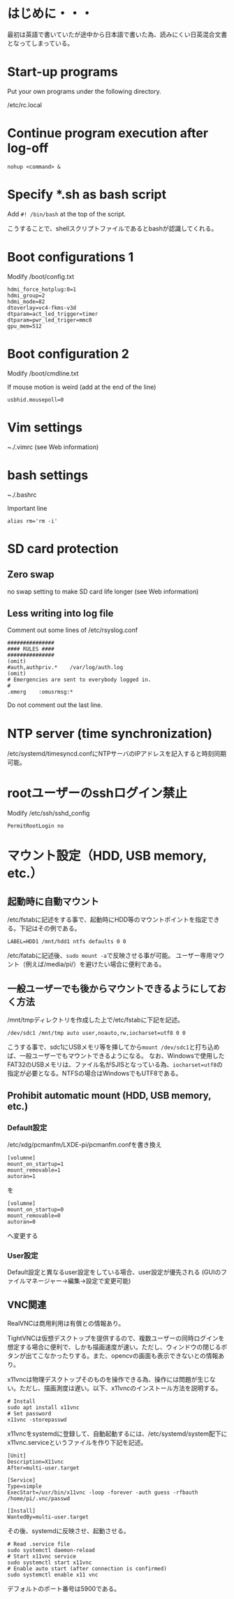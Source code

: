 # はじめに・・・

最初は英語で書いていたが途中から日本語で書いた為、読みにくい日英混合文書となってしまっている。

# Start-up programs
Put your own programs under the following directory.

/etc/rc.local

# Continue program execution after log-off
```nohup <command> &```

# Specify *.sh as bash script
Add `#! /bin/bash` at the top of the script.

こうすることで、shellスクリプトファイルであるとbashが認識してくれる。

# Boot configurations 1
Modify /boot/config.txt
```
hdmi_force_hotplug:0=1
hdmi_group=2
hdmi_mode=82
dtoverlay=vc4-fkms-v3d
dtparam=act_led_trigger=timer
dtparam=pwr_led_triger=mmc0
gpu_mem=512
```

# Boot configuration 2
Modify /boot/cmdline.txt

If mouse motion is weird (add at the end of the line)
```
usbhid.mousepoll=0
```

# Vim settings
~./.vimrc (see Web information)

# bash settings
~./.bashrc

Important line
```
alias rm='rm -i'
```

# SD card protection

## Zero swap
no swap setting to make SD card life longer (see Web information)

## Less writing into log file
Comment out some lines of /etc/rsyslog.conf
```
###############
#### RULES ####
###############
(omit)
#auth,authpriv.*    /var/log/auth.log
(omit)
# Emergencies are sent to everybody logged in.
#
.emerg    :omusrmsg:*
```
Do not comment out the last line.

# NTP server (time synchronization)

/etc/systemd/timesyncd.confにNTPサーバのIPアドレスを記入すると時刻同期可能。

# rootユーザーのsshログイン禁止
Modify /etc/ssh/sshd_config
```
PermitRootLogin no
```

# マウント設定（HDD, USB memory, etc.）

## 起動時に自動マウント
/etc/fstabに記述をする事で、起動時にHDD等のマウントポイントを指定できる。下記はその例である。
```
LABEL=HDD1 /mnt/hdd1 ntfs defaults 0 0
```
/etc/fatabに記述後、`sudo mount -a`で反映させる事が可能。
ユーザー専用マウント（例えば/media/pi/）を避けたい場合に便利である。

## 一般ユーザーでも後からマウントできるようにしておく方法
/mnt/tmpディレクトリを作成した上で/etc/fstabに下記を記述。
```
/dev/sdc1 /mnt/tmp auto user,noauto,rw,iocharset=utf8 0 0
```
こうする事で、sdc1にUSBメモリ等を挿してから`mount /dev/sdc1`と打ち込めば、一般ユーザーでもマウントできるようになる。
なお、Windowsで使用したFAT32のUSBメモリは、ファイル名がSJISとなっている為、`iocharset=utf8`の指定が必要となる。NTFSの場合はWindowsでもUTF8である。

## Prohibit automatic mount (HDD, USB memory, etc.)

### Default設定
/etc/xdg/pcmanfm/LXDE-pi/pcmanfm.confを書き換え
```
[volumne]
mount_on_startup=1
mount_removable=1
autoran=1
```
を
```
[volumne]
mount_on_startup=0
mount_removable=0
autoran=0
```
へ変更する

### User設定
Default設定と異なるuser設定をしている場合、user設定が優先される
(GUIのファイルマネージャー->編集->設定で変更可能)

## VNC関連
RealVNCは商用利用は有償との情報あり。

TightVNCは仮想デスクトップを提供するので、複数ユーザーの同時ログインを想定する場合に便利で、しかも描画速度が速い。ただし、ウィンドウの閉じるボタンが出てこなかったりする。また、opencvの画面も表示できないとの情報あり。

x11vncは物理デスクトップそのものを操作できる為、操作には問題が生じない。ただし、描画測度は遅い。以下、x11vncのインストール方法を説明する。

```
# Install
sudo apt install x11vnc
# Set password
x11vnc -storepasswd
```

x11vncをsystemdに登録して、自動起動するには、/etc/systemd/system配下にx11vnc.serviceというファイルを作り下記を記述。
```
[Unit]
Description=X11vnc
After=multi-user.target

[Service]
Type=simple
ExecStart=/usr/bin/x11vnc -loop -forever -auth guess -rfbauth /home/pi/.vnc/passwd

[Install]
WantedBy=multi-user.target
```

その後、systemdに反映させ、起動させる。
```
# Read .service file
sudo systemctl daemon-reload
# Start x11vnc service
sudo systemctl start x11vnc
# Enable auto start (after connection is confirmed)
sudo systemctl enable x11 vnc
```
デフォルトのポート番号は5900である。
